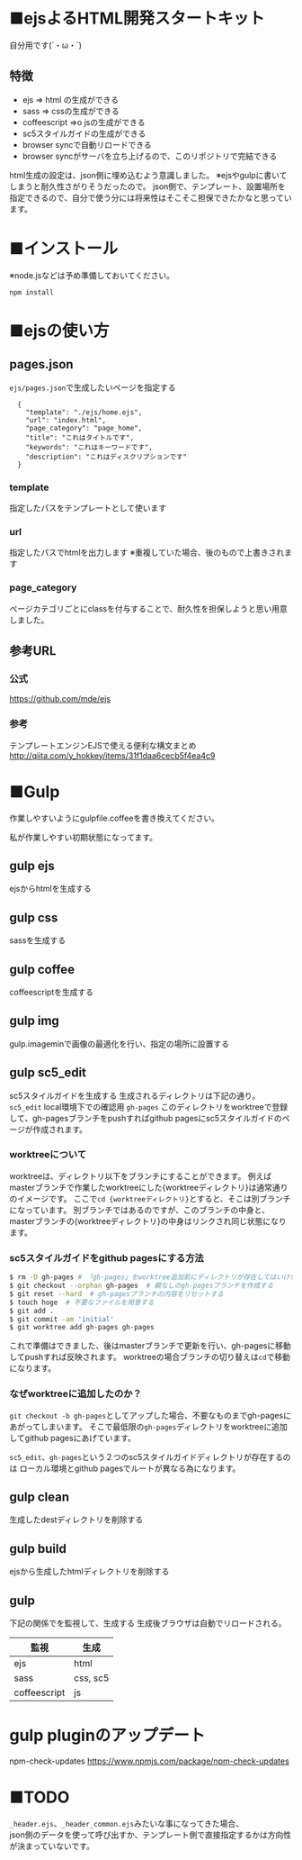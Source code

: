 # ■ejsよるHTML開発スタートキット
自分用です(´・ω・`)

## 特徴

- ejs => html の生成ができる
- sass => cssの生成ができる
- coffeescript =>o jsの生成ができる
- sc5スタイルガイドの生成ができる
- browser syncで自動リロードできる
- browser syncがサーバを立ち上げるので、このリポジトリで完結できる

html生成の設定は、json側に埋め込むよう意識しました。
※ejsやgulpに書いてしまうと耐久性さがりそうだったので。
json側で、テンプレート、設置場所を指定できるので、自分で使う分には将来性はそこそこ担保できたかなと思っています。

# ■インストール
※node.jsなどは予め準備しておいてください。

`npm install`

# ■ejsの使い方

## pages.json
`ejs/pages.json`で生成したいページを指定する

```pages.json:json
  {
    "template": "./ejs/home.ejs",
    "url": "index.html",
    "page_category": "page_home",
    "title": "これはタイトルです",
    "keywords": "これはキーワードです",
    "description": "これはディスクリプションです"
  }
```

### template
指定したパスをテンプレートとして使います

### url
指定したパスでhtmlを出力します
※重複していた場合、後のもので上書きされます

### page_category
ページカテゴリごとにclassを付与することで、耐久性を担保しようと思い用意しました。

## 参考URL
### 公式
https://github.com/mde/ejs

### 参考
テンプレートエンジンEJSで使える便利な構文まとめ
http://qiita.com/y_hokkey/items/31f1daa6cecb5f4ea4c9

# ■Gulp
作業しやすいようにgulpfile.coffeeを書き換えてください。

私が作業しやすい初期状態になってます。

## gulp ejs
ejsからhtmlを生成する

## gulp css
sassを生成する

## gulp coffee
coffeescriptを生成する

## gulp img
gulp.imageminで画像の最適化を行い、指定の場所に設置する

## gulp sc5_edit
sc5スタイルガイドを生成する
生成されるディレクトリは下記の通り。
`sc5_edit` local環境下での確認用
`gh-pages` このディレクトリをworktreeで登録して、gh-pagesブランチをpushすればgithub pagesにsc5スタイルガイドのページが作成されます。

### worktreeについて
worktreeは、ディレクトリ以下をブランチにすることができます。
例えばmasterブランチで作業したworktreeにした{worktreeディレクトリ}は通常通りのイメージです。
ここで`cd {worktreeディレクトリ}`とすると、そこは別ブランチになっています。
別ブランチではあるのですが、このブランチの中身と、masterブランチの{worktreeディレクトリ}の中身はリンクされ同じ状態になります。

### sc5スタイルガイドをgithub pagesにする方法

```bash
$ rm -D gh-pages # 「gh-pages」をworktree追加前にディレクトリが存在してはいけないので削除する
$ git checkout --orphan gh-pages  # 親なしのgh-pagesブランチを作成する
$ git reset --hard  # gh-pagesブランチの内容をリセットする
$ touch hoge  # 不要なファイルを用意する
$ git add .
$ git commit -am 'initial'
$ git worktree add gh-pages gh-pages
```

これで準備はできました、後はmasterブランチで更新を行い、gh-pagesに移動してpushすれば反映されます。
worktreeの場合ブランチの切り替えは`cd`で移動になります。

### なぜworktreeに追加したのか？
`git checkout -b gh-pages`としてアップした場合、不要なものまでgh-pagesにあがってしまいます。
そこで最低限の`gh-pages`ディレクトリをworktreeに追加してgithub pagesにあげています。

`sc5_edit`、`gh-pages`という２つのsc5スタイルガイドディレクトリが存在するのは
ローカル環境とgithub pagesでルートが異なる為になります。

## gulp clean
生成したdestディレクトリを削除する

## gulp build
ejsから生成したhtmlディレクトリを削除する

## gulp
下記の関係でを監視して、生成する
生成後ブラウザは自動でリロードされる。

|監視|生成|
--- | ---
|ejs|html|
|sass|css, sc5|
|coffeescript|js|

# gulp pluginのアップデート
npm-check-updates
https://www.npmjs.com/package/npm-check-updates

# ■TODO
`_header.ejs`、`_header_common.ejs`みたいな事になってきた場合、<br>
json側のデータを使って呼び出すか、テンプレート側で直接指定するかは方向性が決まっていないです。
